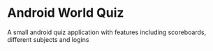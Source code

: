# Android World Quiz
 A small android quiz application with features including scoreboards, different subjects and logins
